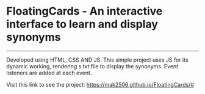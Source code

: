 # FloatingCards - An interactive interface to learn and display synonyms
___

Developed using HTML, CSS AND JS.
This simple project uses JS for its dynamic working, rendering s txt file to display the synonyms.
Event listeners are added at each event.

Visit this link to see the project: https://mak2506.github.io/FloatingCards/#
